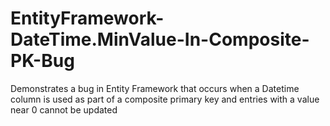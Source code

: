 # EntityFramework-DateTime.MinValue-In-Composite-PK-Bug
Demonstrates a bug in Entity Framework that occurs when a Datetime column is used as part of a composite primary key and entries with a value near 0 cannot be updated
